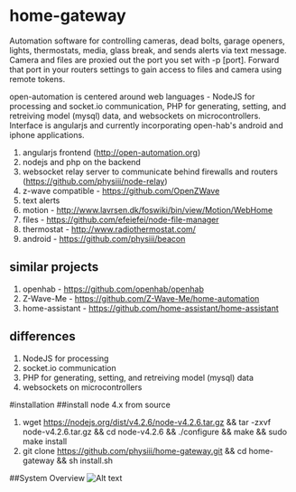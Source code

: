 # home-gateway
Automation software for controlling cameras, dead bolts, garage openers, lights, thermostats, media, glass break, and sends alerts via text message. Camera and files are proxied out the port you set with -p [port]. Forward that port in your routers settings to gain access to files and camera using remote tokens.

open-automation is centered around web languages - NodeJS for processing and socket.io communication, PHP for generating, setting, and retreiving model (mysql) data, and websockets on microcontrollers. Interface is angularjs and currently incorporating open-hab's android and iphone applications.

1. angularjs frontend (http://open-automation.org)
2. nodejs and php on the backend
3. websocket relay server to communicate behind firewalls and routers (https://github.com/physiii/node-relay)
4. z-wave compatible - https://github.com/OpenZWave
5. text alerts
6. motion - http://www.lavrsen.dk/foswiki/bin/view/Motion/WebHome
7. files - https://github.com/efeiefei/node-file-manager
8. thermostat - http://www.radiothermostat.com/
9. android - https://github.com/physiii/beacon

## similar projects
1. openhab - https://github.com/openhab/openhab
2. Z-Wave-Me - https://github.com/Z-Wave-Me/home-automation
3. home-assistant - https://github.com/home-assistant/home-assistant

## differences
1. NodeJS for processing
2. socket.io communication
3. PHP for generating, setting, and retreiving model (mysql) data
4. websockets on microcontrollers

#installation
##install node 4.x from source
1. wget https://nodejs.org/dist/v4.2.6/node-v4.2.6.tar.gz && tar -zxvf node-v4.2.6.tar.gz && cd node-v4.2.6 && ./configure && make && sudo make install
2. git clone https://github.com/physiii/home-gateway.git && cd home-gateway && sh install.sh

##System Overview
![Alt text](https://github.com/physiii/home-gateway/blob/master/screenshots/system%20overview.jpg?raw=true "system overview")

